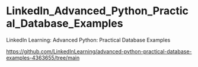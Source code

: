 # LinkedIn_Advanced_Python_Practical_Database_Examples
LinkedIn Learning: Advanced Python: Practical Database Examples

https://github.com/LinkedInLearning/advanced-python-practical-database-examples-4363655/tree/main
